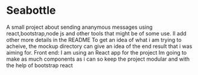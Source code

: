 # Seabottle
A small project about sending ananymous messages using react,bootstrap,node js and other tools that might be of some use. Il add other more details in the README
To get an idea of what i am trying to acheive, the mockup directory can give an idea of the end result that i was aiming for.
Front end:
I am using an React app for the project
Im going to make as much components as i can so keep the project modular and with the help of bootstrap react
